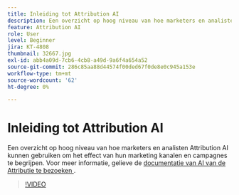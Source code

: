 ```yaml
---
title: Inleiding tot Attribution AI
description: Een overzicht op hoog niveau van hoe marketers en analisten Attribution AI kunnen gebruiken om het effect van hun marketing kanalen en campagnes te begrijpen.
feature: Attribution AI
role: User
level: Beginner
jira: KT-4808
thumbnail: 32667.jpg
exl-id: abb4a09d-7cb6-4cb8-a49d-9a6f4a654a52
source-git-commit: 286c85aa88d44574f00ded67f0de8e0c945a153e
workflow-type: tm+mt
source-wordcount: '62'
ht-degree: 0%

---
```


# Inleiding tot Attribution AI

Een overzicht op hoog niveau van hoe marketers en analisten Attribution AI kunnen gebruiken om het effect van hun marketing kanalen en campagnes te begrijpen. Voor meer informatie, gelieve de [ documentatie van AI van de Attributie te bezoeken ](https://experienceleague.adobe.com/docs/experience-platform/intelligent-services/attribution-ai/overview.html?lang=nl-NL).

>[!VIDEO](https://video.tv.adobe.com/v/32667?learn=on&enablevpops)
